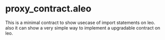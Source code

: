 # proxy_contract.aleo

This  is a minimal contract to show usecase of import statements on leo. also it can show a very simple way to implement a upgradable contract on leo.
